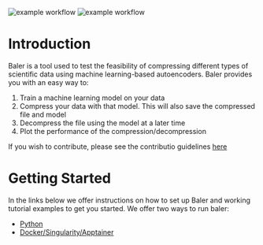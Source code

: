 ![example workflow](https://github.com/baler-compressor/baler/actions/workflows/test_and_lint.yaml/badge.svg)
![example workflow](https://github.com/baler-compressor/baler/actions/workflows/docker.yaml/badge.svg)

# Introduction
Baler is a tool used to test the feasibility of compressing different types of scientific data using machine learning-based autoencoders. Baler provides you with an easy way to:
1. Train a machine learning model on your data
2. Compress your data with that model. This will also save the compressed file and model
3. Decompress the file using the model at a later time
4. Plot the performance of the compression/decompression

If you wish to contribute, please see the contributio guidelines [here](https://github.com/baler-compressor/baler/blob/main/documentation/CONTRIBUTING.md)


# Getting Started #
In the links below we offer instructions on how to set up Baler and working tutorial examples to get you started. We offer two ways to run baler:
* [Python](documentation/setup/python_setup.md)
* [Docker/Singularity/Apptainer](documentation/setup/docker_setup.md)
